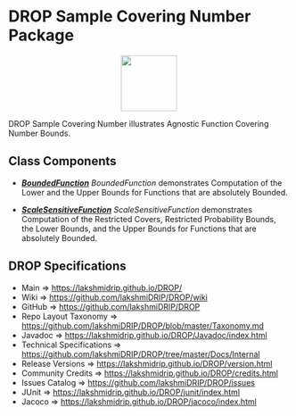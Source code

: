 # DROP Sample Covering Number Package

<p align="center"><img src="https://github.com/lakshmiDRIP/DROP/blob/master/DRIP_Logo.gif?raw=true" width="100"></p>

DROP Sample Covering Number illustrates Agnostic Function Covering Number Bounds.


## Class Components

 * [***BoundedFunction***](https://github.com/lakshmiDRIP/DROP/tree/master/src/main/java/org/drip/sample/coveringnumber/BoundedFunction.java)
 <i>BoundedFunction</i> demonstrates Computation of the Lower and the Upper Bounds for Functions that are
 absolutely Bounded.

 * [***ScaleSensitiveFunction***](https://github.com/lakshmiDRIP/DROP/tree/master/src/main/java/org/drip/sample/coveringnumber/ScaleSensitiveFunction.java)
 <i>ScaleSensitiveFunction</i> demonstrates Computation of the Restricted Covers, Restricted Probability
 Bounds, the Lower Bounds, and the Upper Bounds for Functions that are absolutely Bounded.
 

## DROP Specifications

 * Main                     => https://lakshmidrip.github.io/DROP/
 * Wiki                     => https://github.com/lakshmiDRIP/DROP/wiki
 * GitHub                   => https://github.com/lakshmiDRIP/DROP
 * Repo Layout Taxonomy     => https://github.com/lakshmiDRIP/DROP/blob/master/Taxonomy.md
 * Javadoc                  => https://lakshmidrip.github.io/DROP/Javadoc/index.html
 * Technical Specifications => https://github.com/lakshmiDRIP/DROP/tree/master/Docs/Internal
 * Release Versions         => https://lakshmidrip.github.io/DROP/version.html
 * Community Credits        => https://lakshmidrip.github.io/DROP/credits.html
 * Issues Catalog           => https://github.com/lakshmiDRIP/DROP/issues
 * JUnit                    => https://lakshmidrip.github.io/DROP/junit/index.html
 * Jacoco                   => https://lakshmidrip.github.io/DROP/jacoco/index.html
